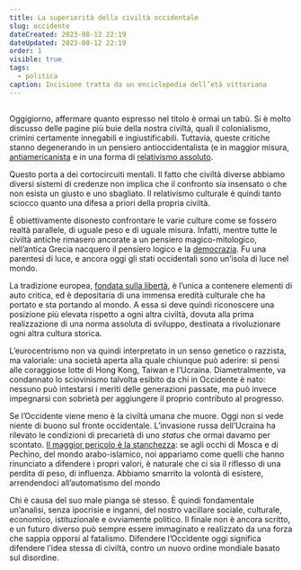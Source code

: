 ```yaml
---
title: La superiorità della civiltà occidentale
slug: occidente
dateCreated: 2023-08-12 22:19
dateUpdated: 2023-08-12 22:19
order: 1
visible: true
tags:
  - politica
caption: Incisione tratta da un enciclopedia dell’età vittoriana
---
```


##

<span class="newthought">Oggigiorno,</span> affermare quanto espresso nel titolo è ormai un tabù. Si è molto discusso delle pagine più buie della nostra civiltà, quali il colonialismo, crimini certamente innegabili e ingiustificabili. Tuttavia, queste critiche stanno degenerando in un pensiero antioccidentalista (e in maggior misura, [antiamericanista](/notes/antiamericanismo/) e in una forma di [relativismo assoluto](/notes/relativismo/).

Questo porta a dei cortocircuiti mentali. Il fatto che civiltà diverse abbiamo diversi sistemi di credenze non implica che il confronto sia insensato o che non esista un giusto e uno sbagliato. Il relativismo culturale è quindi tanto sciocco quanto una difesa a priori della propria civiltà.

È obiettivamente disonesto confrontare le varie culture come se fossero realtà parallele, di uguale peso e di uguale misura. Infatti, mentre tutte le civiltà antiche rimasero ancorate a un pensiero magico-mitologico, nell’antica Grecia nacquero il pensiero logico e la [democrazia](/notes/democrazia/). Fu una parentesi di luce, e ancora oggi gli stati occidentali sono un’isola di luce nel mondo.

La tradizione europea, [fondata sulla libertà](/notes/libero/), è l’unica a contenere elementi di auto critica, ed è depositaria di una immensa eredità culturale che ha portato e sta portando al mondo. A essa si deve quindi riconoscere una posizione più elevata rispetto a ogni altra civiltà, dovuta alla prima realizzazione di una norma assoluta di sviluppo, destinata a rivoluzionare ogni altra cultura storica.

L’eurocentrismo non va quindi interpretato in un senso genetico o razzista, ma valoriale: una società aperta alla quale chiunque può aderire: si pensi alle coraggiose lotte di Hong Kong, Taiwan e l’Ucraina. Diametralmente, va condannato lo sciovinismo talvolta esibito da chi in Occidente è nato: nessuno può intestarsi i meriti delle generazioni passate, ma può invece impegnarsi con sobrietà per aggiungere il proprio contributo al progresso.

Se l’Occidente viene meno è la civiltà umana che muore. Oggi non si vede niente di buono sul fronte occidentale. L’invasione russa dell’Ucraina ha rilevato le condizioni di precarietà di uno *status* che ormai davamo per scontato. [Il maggior pericolo è la stanchezza](/notes/europa/): se agli occhi di Mosca e di Pechino, del mondo arabo-islamico, noi appariamo come quelli che hanno rinunciato a difendere i propri valori, è naturale che ci sia il riflesso di una perdita di peso, di influenza. Abbiamo smarrito la volontà di esistere, arrendendoci all’automatismo del mondo

Chi è causa del suo male pianga sé stesso. È quindi fondamentale un’analisi, senza ipocrisie e inganni, del nostro vacillare sociale, culturale, economico, istituzionale e ovviamente politico. Il finale non è ancora scritto, e un futuro diverso può sempre essere immaginato e realizzato da una forza che sappia opporsi al fatalismo. Difendere l’Occidente oggi significa difendere l’idea stessa di civiltà, contro un nuovo ordine mondiale basato sul disordine.

